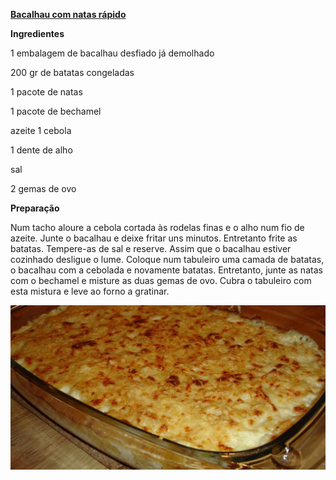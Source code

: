 <strong> <u> Bacalhau com natas rápido </u> </strong>

<strong> Ingredientes </strong>

1 embalagem de bacalhau desfiado já demolhado

200 gr de batatas congeladas

1 pacote de natas

1 pacote de bechamel

azeite
1 cebola

1 dente de alho

sal

2 gemas de ovo

<strong> Preparação </strong>

 Num tacho aloure a cebola cortada às rodelas finas e o alho num fio de azeite. Junte o bacalhau e deixe fritar uns minutos.
 Entretanto frite as batatas. Tempere-as de sal e reserve. Assim que o bacalhau estiver cozinhado desligue o lume.
 Coloque num tabuleiro uma camada de batatas, o bacalhau com a cebolada e novamente batatas.
 Entretanto, junte as natas com o bechamel e misture as duas gemas de ovo. Cubra o tabuleiro com esta mistura e leve ao forno a gratinar.

 <img src="bacalhau-com-natas.webp"> 

 